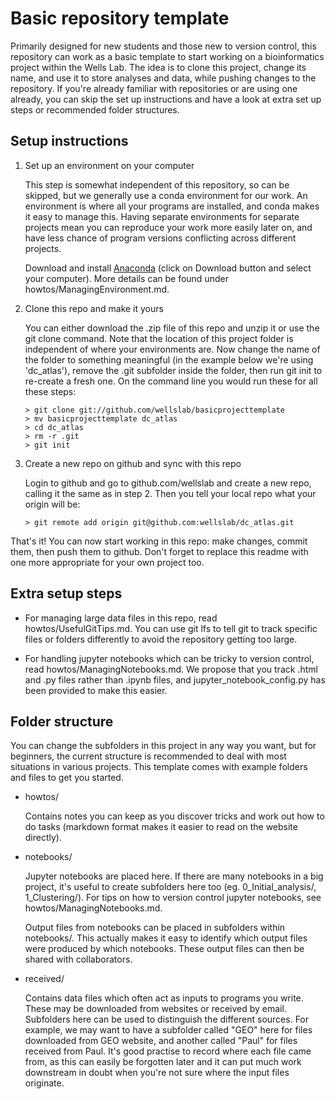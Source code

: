 # Basic repository template

Primarily designed for new students and those new to version control, this repository can work as a basic template to start working on a bioinformatics project within the Wells Lab. The idea is to clone this project, change its name, and use it to store analyses and data, while pushing changes to the repository. If you're already familiar with repositories or are using one already, you can skip the set up instructions and have a look at extra set up steps or recommended folder structures.

## Setup instructions

1. Set up an environment on your computer

    This step is somewhat independent of this repository, so can be skipped, but we generally use a conda environment for our work. An environment is where all your programs are installed, and conda makes it easy to manage this. Having separate environments for separate projects mean you can reproduce your work more easily later on, and have less chance of program versions conflicting across different projects.

    Download and install [Anaconda](https://www.anaconda.com/products/individual) (click on Download button and select your computer). More details can be found under howtos/ManagingEnvironment.md.

2. Clone this repo and make it yours

    You can either download the .zip file of this repo and unzip it or use the git clone command. Note that the location of this project folder is independent of where your environments are. Now change the name of the folder to something meaningful (in the example below we're using 'dc_atlas'), remove the .git subfolder inside the folder, then run git init to re-create a fresh one. On the command line you would run these for all these steps:
    ```
    > git clone git://github.com/wellslab/basicprojecttemplate
    > mv basicprojecttemplate dc_atlas
    > cd dc_atlas
    > rm -r .git
    > git init
    ```

3. Create a new repo on github and sync with this repo
    
    Login to github and go to github.com/wellslab and create a new repo, calling it the same as in step 2. Then you tell your local repo what your origin will be:
    ```
    > git remote add origin git@github.com:wellslab/dc_atlas.git
    ```
    
That's it! You can now start working in this repo: make changes, commit them, then push them to github. Don't forget to replace this readme with one more appropriate for your own project too.

## Extra setup steps

- For managing large data files in this repo, read howtos/UsefulGitTips.md. You can use git lfs to tell git to track specific files or folders differently to avoid the repository getting too large.

- For handling jupyter notebooks which can be tricky to version control, read howtos/ManagingNotebooks.md. We propose that you track .html and .py files rather than .ipynb files, and jupyter_notebook_config.py has been provided to make this easier.


## Folder structure

You can change the subfolders in this project in any way you want, but for beginners, the current structure is recommended to deal with most situations in various projects. This template comes with example folders and files to get you started.

* howtos/

    Contains notes you can keep as you discover tricks and work out how to do tasks (markdown format makes it easier to read on the website directly).

* notebooks/

    Jupyter notebooks are placed here. If there are many notebooks in a big project, it's useful to create subfolders here too (eg. 0_Initial_analysis/, 1_Clustering/). For tips on how to version control jupyter notebooks, see howtos/ManagingNotebooks.md.

    Output files from notebooks can be placed in subfolders within notebooks/. This actually makes it easy to identify which output files were produced by which notebooks. These output files can then be shared with collaborators.

* received/

    Contains data files which often act as inputs to programs you write. These may be downloaded from websites or received by email. Subfolders here can be used to distinguish the different sources. For example, we may want to have a subfolder called "GEO" here for files downloaded from GEO website, and another called "Paul" for files received from Paul. It's good practise to record where each file came from, as this can easily be forgotten later and it can put much work downstream in doubt when you're not sure where the input files originate.
